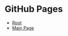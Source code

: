 # GitHub Pages

* [Root](https://kirillsmirnow.github.io/)
* [Main Page](https://kirillsmirnow.github.io/MainPage/)
